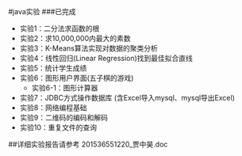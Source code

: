 #java实验
###已完成
* 实验1：二分法求函数的根
* 实验2：求10,000,000内最大的素数
* 实验3：K-Means算法实现对数据的聚类分析
* 实验4：线性回归(Linear Regression)找到最佳拟合直线
* 实验5：统计学生成绩
* 实验6：图形用户界面(五子棋的游戏)
	* 实验6-1：图形计算器
* 实验7：JDBC方式操作数据库 (含Excel导入mysql、mysql导出Excel)
* 实验8：网络编程基础
* 实验9：二维码的编码和解码
* 实验10：重复文件的查询

##详细实验报告请参考
201536551220_贾中昊.doc

